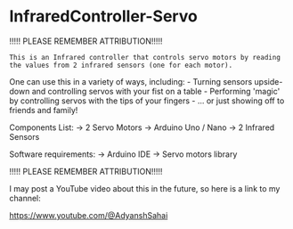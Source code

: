 # InfraredController-Servo

!!!!! PLEASE REMEMBER ATTRIBUTION!!!!!

	This is an Infrared controller that controls servo motors by reading the values from 2 infrared sensors (one for each motor).
 
 One can use this in a variety of ways, including:
	- Turning sensors upside-down and controlling servos with your fist on a table
 	- Performing 'magic' by controlling servos with the tips of your fingers
	- ... or just showing off to friends and family!

Components List:
	-> 2 Servo Motors
	-> Arduino Uno / Nano
	-> 2 Infrared Sensors

 Software requirements:
  -> Arduino IDE
	-> Servo motors library

!!!!! PLEASE REMEMBER ATTRIBUTION!!!!!

I may post a YouTube video about this in the future, so here is a link to my channel:

https://www.youtube.com/@AdyanshSahai

